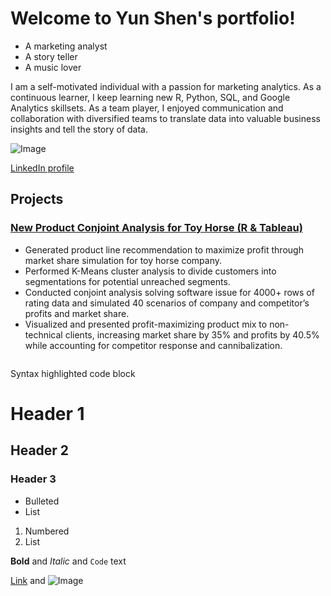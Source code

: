 # Welcome to Yun Shen's portfolio!

- A marketing analyst
- A story teller
- A music lover

I am a self-motivated individual with a passion for marketing analytics. As a continuous learner, I keep learning new R, Python, SQL, and Google Analytics skillsets. As a team player, I enjoyed communication and collaboration with diversified teams to translate data into valuable business insights and tell the story of data.  

![Image](<img src="https://github.com/YunShenCarina/yunshen.github.io/blob/gh-pages/Yun%20Shen-2.jpg" width=50% height=50%>)

[LinkedIn profile](https://www.linkedin.com/in/yun-shen-carina/)

## Projects
### [New Product Conjoint Analysis for Toy Horse (R & Tableau)](https://rpubs.com/yunshen/874187)

- Generated product line recommendation to maximize profit through market share simulation for toy horse company.
- Performed K-Means cluster analysis to divide customers into segmentations for potential unreached segments.
- Conducted conjoint analysis solving software issue for 4000+ rows of rating data and simulated 40 scenarios of company and competitor’s profits and market share.
- Visualized and presented profit-maximizing product mix to non-technical clients, increasing market share by 35% and profits by 40.5% while accounting for competitor response and cannibalization.

```markdown
```

Syntax highlighted code block

# Header 1
## Header 2
### Header 3

- Bulleted
- List

1. Numbered
2. List

**Bold** and _Italic_ and `Code` text

[Link](url) and ![Image](src)
